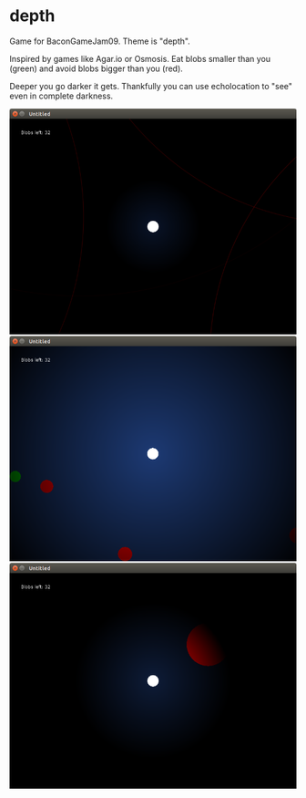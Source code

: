 # depth
Game for BaconGameJam09. Theme is "depth".

Inspired by games like Agar.io or Osmosis. Eat blobs smaller than you (green) and avoid blobs bigger than you (red).

Deeper you go darker it gets. Thankfully you can use echolocation to "see" even in complete darkness.

![alt tag](https://raw.githubusercontent.com/jozef-mitro/depth/master/screenshots/screen001.png)
![alt tag](https://raw.githubusercontent.com/jozef-mitro/depth/master/screenshots/screen002.png)
![alt tag](https://raw.githubusercontent.com/jozef-mitro/depth/master/screenshots/screen003.png)
